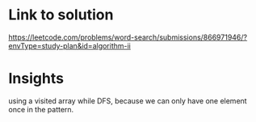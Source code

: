 # Link to solution
https://leetcode.com/problems/word-search/submissions/866971946/?envType=study-plan&id=algorithm-ii

# Insights
using a visited array while DFS, because we can only have one element once in the pattern.